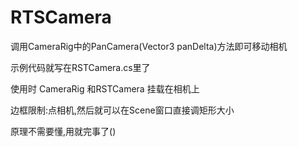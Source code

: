 # RTSCamera
调用CameraRig中的PanCamera(Vector3 panDelta)方法即可移动相机

示例代码就写在RSTCamera.cs里了

使用时 CameraRig 和RSTCamera 挂载在相机上

边框限制:点相机,然后就可以在Scene窗口直接调矩形大小

原理不需要懂,用就完事了()
